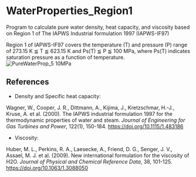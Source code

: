 # WaterProperties_Region1
Program to calculate pure water density, heat capacity, and viscosity based on Region 1 of The IAPWS Industrial formulation 1997 (IAPWS-IF97)

Region 1 of IAPWS-IF97 covers the temperature (T) and pressure (P) range of 273.15 K ≦ T ≦ 623.15 K and Ps(T) ≦ P ≦ 100 MPa, where Ps(T) indicates saturation pressure as a function of temperature.
![PureWaterProp_5 10MPa](https://github.com/user-attachments/assets/40afac88-4839-4896-983b-dbca05458d25)

## References
+ Density and Specific heat capacity:

Wagner, W., Cooper, J. R., Dittmann, A., Kijima, J., Kretzschmar, H.-J., Kruse, A. et al. (2000). The IAPWS industrial formulation 1997 for the thermodynamic properties of water and steam. _Journal of Engineering for Gas Turbines and Power_, 122(1), 150-184. https://doi.org/10.1115/1.483186

+ Viscosity:

Huber, M. L., Perkins, R. A., Laesecke, A., Friend, D. G., Senger, J. V., Assael, M. J. et al. (2009). New international formulation for the viscosity of H2O. _Journal of Physical and Chemical Reference Data_, 38, 101-125. https://doi.org/10.1063/1.3088050
